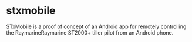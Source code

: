 # stxmobile
STxMobile is a proof of concept of an Android app for remotely controlling the RaymarineRaymarine ST2000+ tiller pilot from an Android phone.
